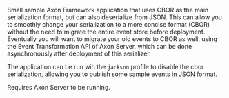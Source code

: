 Small sample Axon Framework application that uses CBOR as the main serialization format, but can also deserialize from JSON. This can allow you to smoothly change your serialization to a more concise format (CBOR) without the need to migrate the entire event store before deployment.
Eventually you will want to migrate your old events to CBOR as well, using the Event Transformation API of Axon Server, which can be done asynchronously after deployment of this serializer.

The application can be run wih the `jackson` profile to disable the cbor serialization, allowing you to publish some sample events in JSON format.

Requires Axon Server to be running.
